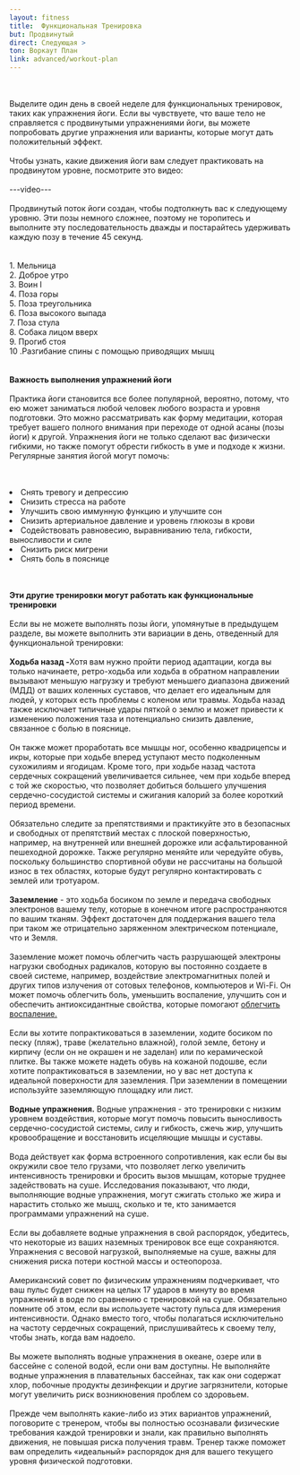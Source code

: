 ```yaml
---
layout: fitness
title:  Функциональная Тренировка
but: Продвинутый
direct: Следующая >
ton: Воркаут План
link: advanced/workout-plan
---
```


<div class="section">
<p class="text-xl font-bold leading-relaxed">
<br/><br/>
Выделите один день в своей неделе для функциональных тренировок, таких как упражнения йоги. Если вы чувствуете, что ваше тело не справляется с продвинутыми упражнениями йоги, вы можете попробовать другие упражнения или варианты, которые могут дать положительный эффект.
<br/><br/>
Чтобы узнать, какие движения йоги вам следует практиковать на продвинутом уровне, посмотрите это видео:
<br/><br/>
---video---
<br/><br/>
Продвинутый поток йоги создан, чтобы подтолкнуть вас к следующему уровню. Эти позы немного сложнее, поэтому не торопитесь и выполните эту последовательность дважды и постарайтесь удерживать каждую позу в течение 45 секунд.
<br/><br/>
   <br/> 1. Мельница
   <br/> 2. Доброе утро
   <br/> 3. Воин I
   <br/> 4. Поза горы
   <br/> 5. Поза треугольника 
   <br/> 6. Поза высокого выпада
   <br/> 7. Поза стула
    <br/> 8. Собака лицом вверх
    <br/> 9. Прогиб стоя
    <br/> 10 .Разгибание спины с помощью приводящих мышц 
<br/><br/><br/>
   <strong class="text-4xl capitalize">Важность выполнения упражнений йоги
</strong>
<br/><br/>
Практика йоги становится все более популярной, вероятно, потому, что ею может заниматься любой человек любого возраста и уровня подготовки. Это можно рассматривать как форму медитации, которая требует вашего полного внимания при переходе от одной асаны (позы йоги) к другой. Упражнения йоги не только сделают вас физически гибкими, но также помогут обрести гибкость в уме и подходе к жизни. Регулярные занятия йогой могут помочь:
</p>
<br/><br/>
<li class="text-xl font-bold leading-relaxed">
    Снять тревогу и депрессию 
    <li class="text-xl font-bold leading-relaxed">Снизить стресса на работе</li>
    <li class="text-xl font-bold leading-relaxed">Улучшить свою иммунную функцию и улучшите сон</li>
    <li class="text-xl font-bold leading-relaxed">Снизить артериальное давление и уровень глюкозы в крови</li>
    <li class="text-xl font-bold leading-relaxed">Содействовать равновесию, выравниванию тела, гибкости, выносливости и силе</li>
    <li class="text-xl font-bold leading-relaxed">Снизить риск мигрени</li>
    <li class="text-xl font-bold leading-relaxed">Снять боль в пояснице</li>
<br/><br/>
<p class="text-xl font-bold leading-relaxed">
<strong class="text-4xl capitalize">
Эти другие тренировки могут работать как функциональные тренировки</strong>
<br/><br/>
Если вы не можете выполнять позы йоги, упомянутые в предыдущем разделе, вы можете выполнить эти вариации в день, отведенный для функциональной тренировки:
<br/><br/>
    <strong>Ходьба назад -</strong>Хотя вам нужно пройти период адаптации, когда вы только начинаете, ретро-ходьба или ходьба в обратном направлении вызывают меньшую нагрузку и требуют меньшего диапазона движений (МДД) от ваших коленных суставов, что делает его идеальным для людей, у которых есть проблемы с коленом или травмы. Ходьба назад также исключает типичные удары пяткой о землю и может привести к изменению положения таза и потенциально снизить давление, связанное с болью в пояснице.
<br/><br/>
    Он также может проработать все мышцы ног, особенно квадрицепсы и икры, которые при ходьбе вперед уступают место подколенным сухожилиям и ягодицам. Кроме того, при ходьбе назад частота сердечных сокращений увеличивается сильнее, чем при ходьбе вперед с той же скоростью, что позволяет добиться большего улучшения сердечно-сосудистой системы и сжигания калорий за более короткий период времени.
<br/><br/>
    Обязательно следите за препятствиями и практикуйте это в безопасных и свободных от препятствий местах с плоской поверхностью, например, на внутренней или внешней дорожке или асфальтированной пешеходной дорожке. Также регулярно меняйте или чередуйте обувь, поскольку большинство спортивной обуви не рассчитаны на большой износ в тех областях, которые будут регулярно контактировать с землей или тротуаром.<br/><br/>
    <strong>Заземление</strong> - это ходьба босиком по земле и передача свободных электронов вашему телу, которые в конечном итоге распространяются по вашим тканям. Эффект достаточен для поддержания вашего тела при таком же отрицательно заряженном электрическом потенциале, что и Земля.
<br/><br/>
    Заземление может помочь облегчить часть разрушающей электроны нагрузки свободных радикалов, которую вы постоянно создаете в своей системе, например, воздействие электромагнитных полей и других типов излучения от сотовых телефонов, компьютеров и Wi-Fi. Он может помочь облегчить боль, уменьшить воспаление, улучшить сон и обеспечить антиоксидантные свойства, которые помогают <a class="text-blue-600" href="https://www.ncbi.nlm.nih.gov/pmc/articles/PMC4378297/"> облегчить воспаление.</a>
<br/><br/>
    Если вы хотите попрактиковаться в заземлении, ходите босиком по песку (пляж), траве (желательно влажной), голой земле, бетону и кирпичу (если он не окрашен и не заделан) или по керамической плитке. Вы также можете надеть обувь на кожаной подошве, если хотите попрактиковаться в заземлении, но у вас нет доступа к идеальной поверхности для заземления. При заземлении в помещении используйте заземляющую площадку или лист.<br/><br/>
    <strong>Водные упражнения.</strong> Водные упражнения - это тренировки с низким уровнем воздействия, которые могут помочь повысить выносливость сердечно-сосудистой системы, силу и гибкость, сжечь жир, улучшить кровообращение и восстановить исцеляющие мышцы и суставы.
<br/><br/>
    Вода действует как форма встроенного сопротивления, как если бы вы окружили свое тело грузами, что позволяет легко увеличить интенсивность тренировки и бросить вызов мышцам, которые труднее задействовать на суше. Исследования показывают, что люди, выполняющие водные упражнения, могут сжигать столько же жира и нарастить столько же мышц, сколько и те, кто занимается программами упражнений на суше.
<br/><br/>
    Если вы добавляете водные упражнения в свой распорядок, убедитесь, что некоторые из ваших наземных тренировок все еще сохраняются. Упражнения с весовой нагрузкой, выполняемые на суше, важны для снижения риска потери костной массы и остеопороза.
<br/><br/>
    Американский совет по физическим упражнениям подчеркивает, что ваш пульс будет снижен на целых 17 ударов в минуту во время упражнений в воде по сравнению с тренировкой на суше. Обязательно помните об этом, если вы используете частоту пульса для измерения интенсивности. Однако вместо того, чтобы полагаться исключительно на частоту сердечных сокращений, прислушивайтесь к своему телу, чтобы знать, когда вам надоело.
<br/><br/>
    Вы можете выполнять водные упражнения в океане, озере или в бассейне с соленой водой, если они вам доступны. Не выполняйте водные упражнения в плавательных бассейнах, так как они содержат хлор, побочные продукты дезинфекции и другие загрязнители, которые могут увеличить риск возникновения проблем со здоровьем.
<br/><br/>
Прежде чем выполнять какие-либо из этих вариантов упражнений, поговорите с тренером, чтобы вы полностью осознавали физические требования каждой тренировки и знали, как правильно выполнять движения, не повышая риска получения травм. Тренер также поможет вам определить «идеальный» распорядок дня для вашего текущего уровня физической подготовки. 
<br/><br/>
</p>